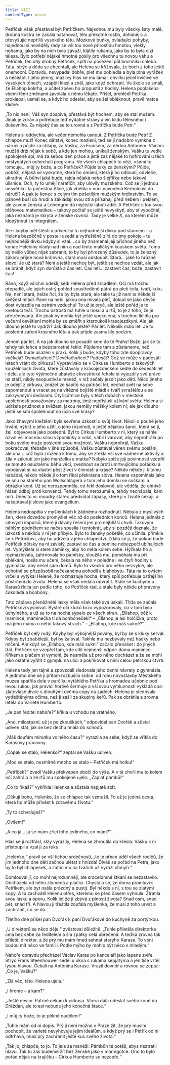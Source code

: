 ```yaml
---
title: VIII
contentType: prose
---
```


<section>

Petříček však přestával být Petříčkem. Najednou mu byly všecky šaty malé, drobná kostra se začala natahovat, tělo překotně rostlo, dohánějíc a převyšujíc nepříliš vysokého tátu. Mozkové buňky, ovládající pohyby, najednou si nevěděly rady se vší tou nově přirostlou hmotou, vlekly nohama, jako by na nich bylo závaží, klátily rukama, jako by to byla cizí tělesa. Bylo potřebí nějaké hmotné posily pro všechnu tu novou váhu a Petříček, ten útlý drobný Petříček, spltl na posezení půl bochníku chleba. Táta, strýc a děda se chechtali, ale Helena se křižovala, že hoch z toho ještě onemocní. Opravdu, nevypadal dobře, pleť mu pobledla a byla plna vyrážek a nečistot. I jeho jemný, mazlivý hlas se mu lámal, chvilku ječel kvičivě ve vysokých tónech, vzápětí klesl a zněl, jako když ochraptí. Ve škole se smáli, že Ellahop kokrhá, a učitel zpěvu ho propustil z hodiny. Helena poplašena všemi těmi změnami zavolala k němu lékaře. Přišel, prohlédl Petříka, proklepal, usmál se, a když ho odeslal, aby se šel obléknout, pravil matce klidně:

„To nic není, Váš syn dospívá, přestává být hochem, aby se stal mužem. Jinak je zdráv a potřebuje teď vydatné stravy a víc klidu tělesného i duševního. Za nějaký čas se to urovná a z Petříčka bude Petr.“

Helena si oddychla, ale večer nemohla usnout. Z Petříčka bude Petr! Z chlapce muž! Konec dětství, konec mazlení, teď se jí nadobro vymkne z náručí a půjde za chlapy, za Vašku, za Fransem, za dědou Antonem. Všichni mužští drží nějak k sobě, a kde jen mohou, unikají ženským. Vašku tu vedle spokojeně spí, má za sebou den práce a jistě zas nějaké to hofírování u těch nestydatých ochechulí programu. Ve všech chlapech to vězí, všemi to lomcuje… můj ty bože, a co Petříček? Půjde taky za ženskými? Půjde, poběží, nějaká se vyskytne, která ho omámí, která jí ho odloudí, odvleče, ukradne. A bůhví jaká bude, rajda nějaká nebo šlejfířka nebo taková úlisnice. Och, ty to umějí narafičit, aby ulovily mužského. Což se jí jednou nesvěřila i ta počestná Alice, jak vběhla v noci navoněná Kerholcovi do náručí? A pak je konec s celým tím pošetilým mužským hrdinstvím. To se pánové buší do hrudi a zakládají svou ctí a přísahají před nebem i peklem, ale zavoní ženská a Lohengrin dá nejčistší labuti adié. A Petříček s tou svou bláhovou matematikou – takový počtář se ještě nevyskytl, aby si vypočítal, jaká neznámá je skryta v ženské rovnici. Tady je velké _X_, na kterém může klopýtnout i s integrálem.

Ale i kdyby měl štěstí a přivedl si tu nejhodnější dívku pod sluncem – a Helena bezděčně v posteli usedá a vytřeštěně zírá do tmy pokoje – tu nejhodnější dívku kdyby si vzal… co by znamenal její příchod jiného než konec Heleniny vlády nad ním a nad tímto maličkým kouskem světa. Tomu by nešlo vůbec nijak zabránit, to by byl přirozený důsledek, to je železný zákon: přijde nová královna, stará musí odstoupit. Stará… jaké to hrůzné slovo! Je už stará? Není a ještě nechce být, ještě se nechce vzdát, ale jak se bránit, když syn dorůstá a čas letí. Čas letí… zastavit čas, bože, zastavit čas!

Ráno, když všichni odešli, sedí Helena před zrcadlem. Oči má trochu přepadlé, ale jejich ostrý pohled soustředěně pátrá po pleti čela, tváří, krku. Ne, není stará, nelze říci, že by byla stará, ale také tu již není ta někdejší svěžest mládí. Pane na nebi, jakou ona mívala pleť, dokud se jako děvče dost vyjezdila na ostrém vzduchu! To už je pryč, ale ještě pořád je to kvetoucí tvář. Trochu ostrosti má tuhle u nosu a u rtů, to je z toho, že je přetrénovaná. Ale jinak by mohla být ještě spokojena, s trochou líčidla pro večerní osvětlení mohla by se změřit s kteroukoli krasojezdkyní. Ale jak dlouho ještě to vydrží? Jak dlouho ještě? Pár let. Několik málo let. Je to poslední záření krásného léta a pak přijde zasmušilý podzim.

Jenom pár let. A na jak dlouho se posadili sem do té Prahy! Bože, jak se to tehdy tak lehce a bezstarostně řeklo: Půjdeme tam a zůstaneme, než Petříček bude usazen v praxi. Kolik jí bude, kdyby toho zde doopravdy vyčkala? Osmačtyřicet? Devětačtyřicet? Padesát? Což se může v padesáti letech vrátit do cirkusu? Vyprávívalo se v Cirkuse Humberto o takových kouzelnicích života, které zůstávaly v krasojezdeckém sedle do šedesáti let i déle, ale tyto výjimečné abatyše ekvestrické řehole si vyjezdily své právo na stáří, nikdy neopustivše manéž, v níž začaly jezdit jako děti. Něco jiného je odejít z cirkusu, zmizet ze šapitó na patnáct let, nechat svět na sebe zapomenout a vracet se na vítězné bojiště mládí s tváří svraštělou a se zakrývanými šedinami. Čtyřicátnice byly v těch dobách v městské společnosti považovány za matróny, jimž nepřísluší užívání světa. Helena si udržela pružnost a svěžest, jakou neměly měštky kolem ní; ale jak dlouho ještě se smí spolehnout na účin své krásy?

Jako žhavými kleštěmi byla sevřena úzkostí o svůj život. Nikoli o pouhé jeho trvání, nýbrž o jeho užití, o jeho rozvinutí, o ještě nějakou šanci, která se jí, žel, objevovala jako poslední. Byl to Cirkus Humberto v ní, který se náhle ozval vší mocnou silou vzpomínky a volal, vábil i varoval, aby neprohrála po boku svého muže poslední svou možnost. Vašku neprohrál, Vašku pokračoval, třebaže v jiné způsobě, Vašku zůstával věren svému poslání, ale ona… což byla zrozena k tomu, aby se zřekla vší své nádherné aktivity a žila v zákoutí jen jako manželka a matka? Nebylo spíše její povinností vzepřít se tomuto osudnému běhu věcí, zvednout se proti umrtvujícímu pořádku a vybojovat si na vlastní pěst život v činnosti a kráse? Někdo někde ji k tomu nabádal, někdo někde jí o tom říkal překrásná slova. Helena vzpomínala jako ve snu na starého pan Wollschlӓgera v tom jeho domku se soškami a obrázky koní. Už se nerozpomněla, co řekl doslovně, ale věděla, že ohnivě hlásal odboj proti konvenci. Tehdy tomu nerozuměla, tehdy nechápala, kam míří. Dnes to ví: moudrý stařec předvídal zápasy, které ji v životě čekají, a našeptával jí slovo jako evangelium.

Helena nedospěla v myšlenkách k žádnému rozhodnutí. Nebyla z myslivých žen, které dovedou promýšlet věc až do posledních konců. Helena jednala z citových impulsů, které jí dávaly řešení jen pro nejbližší chvíli. Takovým náhlým podnětem se načas spasila i tentokrát, aby si později doznala, že úzkosti a neklidu v ní jen přibylo. Bylo to žensky pošetilé, co učinila: přimkla se k Petříčkovi, aby ho udržela v jeho chlapectví. Zdálo se jí, že pokud bude Petříček dětsky na ní závislý, zastaví se čas a pomine nebezpečí ubíhajících let. Vymýšlela si steré záminky, aby ho měla kolem sebe. Hýčkala ho a rozmazlovala, zahrnovala ho pamlsky, sloužila mu, pomáhala mu při oblékání, nosila mu učení, čekala na něho v poledne i ve čtyři hodiny u gymnázia, aby nešel sám domů. Bylo to všecko pro něho nezvyklé, ale ochotně se přizpůsobil nečekanému pohodlí a blahobytu. Táta na to ovšem vrčel a vytýkal Heleně, že rozmazluje hocha, který spíš potřebuje ostřejšího přistrčení do života. Helena se však nedala odvrátit. Stále se kuchyně u Karasů řídila jen podle toho, co Petříček rád, a stále byly někde připraveny čokoláda a bonbóny.

Tato záplava přeněžnělé lásky měla však také svá úskalí. Třída se začala Petříčkovi vysmívat. Bystré oči kluků brzo vypozorovaly, co v tom bylo úchylného, a už se to na hocha sypalo ze všech stran. „Elllahop, běž k mamince, maminečka ti dá bonbóneček!“ – „Ellahop je asi holčička, proto má jeho máma o něho takový strach.“ – „Ellahop, kde máš sukně?“

Petříček byl celý rudý. Kdyby byl výbojnější povahy, byl by se s kluky serval. Kdyby byl zbabělejší, byl by žaloval. Takhle mu nezbývaly než hádky nebo mlčení. Ale když se „Ellahop, kde máš sukni“ začalo přenášet i do jiných tříd, Petříček se vzepřel tam, kde cítil nejmenší odpor: doma mamince. Křikem a pláčem si vymohl, že nesměla už pro něho docházet a že se mohl jako ostatní vyřítit z gymplu na ulici a pokřikovat s nimi celou petrskou čtvrtí.

Helena tedy jen tajně a zpovzdáli sledovala jeho denní návraty z gymnázia. A jednoho dne se jí přitom rozbušilo srdce: od rohu novostavby Městského muzea spatřila dole v parčíku vytáhlého Petříka s hromadou učebnic pod levou rukou, jak pravicí horlivě šermuje a vší svou výmluvností vykládá cosi zlatovlasé dívce s dlouhými dvěma copy na zádech. Helena je sledovala vytřeštěnýma očima, než jí zašli za skupiny keřů. Pak se obrátila a zrovna letěla do Varieté Humberto.

„Je pan ředitel nahoře?“ křikla u vchodu na vrátného.

„Ano, milostpaní, už je po zkouškách,“ odpovídal pan Dvořák a zůstal udiven stát, jak se bez dechu hnala do schodů.

„Máš doufám minutku volného času?“ vyrazila ze sebe, když se vřítila do Karasovy pracovny.

„Copak se stalo, Helenko?“ zeptal se Vašku udiven.

„Moc se stalo, nesmírně mnoho se stalo – Petříček má holku!“

„Petříček?“ zvedl Vašku překvapen obočí do výše. A v té chvíli mu to kolem očí zahrálo a ze rtů mu spokojeně ujelo: „Zaplať pámbů!“

„Co to říkáš?“ vykřikla Helenka a zůstala napjatě stát.

„Děkuji bohu, Helenko, že se chlapec tak vzmužil. To už je jediná cesta, která ho může přivést k zdravému životu.“

„Ty to schvaluješ?“

„Ovšem!“

„A co já… já se mám zříci toho jediného, co mám?“

Hlas se jí roztřásl, slzy vyrazily, Helena se zhroutila do křesla. Vašku k ní přistoupil a vzal ji za ruku.

„Helenko,“ pravil se vší tichou srdečností, „to je přece úděl všech rodičů, že jim jednoho dne děti začnou ulétat z hnízda! Díváš se pořád na Petra, jako by to byl chlapeček, a zatím mu na tvářích už vyráží chmýří.“

Domlouval jí, co mohl nejrozumněji, ale srdcelomné štkaní se nezastavilo. Odcházela od něho zlomená a plačící. Chystala se, že doma promluví s Petříkem, ale byt našla prázdný a pustý. Byl někde s ní, s tou se zlatými copy. A tu zachvátil Helenu otřes, kterému se před časem vyhnula. Ztratila svou lásku a oporu. Kolik let že jí zbývá z plnosti života? Snad osm, snad pět, snad tři. A hlavou jí třeštila zoufalá myšlenka, že musí z toho urvat a zachránit, co se dá.

Třetího dne přišel pan Dvořák k paní Dvořákové do kuchyně za portýrkou.

„U direktorů se něco děje,“ zvěstoval důležitě. „Tuhle přiletěla direktorka celá bez sebe za ředitelem a šla zpátky celá ubrečená. A teďka zrovna tak přiletěl direktor, a že prý mu mám hned sehnat starýho Karase. To voni budou mít něco ve familii. Podle mýho by mohlo být něco s mladým.“

Nahoře opravdu přecházel Václav Karas po kanceláři jako lapené zvíře. Strýc Frans Steenhouwer seděl u okna s rukama sepjatýma a jen tiše vrtěl lysou hlavou. Čekali na Antonína Karase. Vrazil dovnitř a rovnou se zeptal: „Co je, Vašku?“

„Zlá věc, táto. Helena ujela.“

„I hrome – a kam?“

„Ještě nevím. Patrně někam k cirkusu. Včera dala odeslat svého koně do Dráždan, ale to asi nebude jeho konečná štace.“

„I můj ty bože, to je pěkné nadělení!“

„Tuhle mám od ní dopis. Prý jí není možno v Praze žít, že prý musím pochopit, že varieté nevyhovuje jejím ideálům, a když prý se i Petřík od ní odtrhává, musí prý zachránit ještě kus svého života.“

„Tak jo, chlapče, to jo. To jela za manéží. Pámbůh té potěš, abys neztratil hlavu. Tak tu zas budeme žít bez ženské jako v maringotce. Ono to bylo pořád nějak na krajíčku – Cirkus Humberto se nezapře.“

</section>

[^1]: Vedoucí dělníků. _Pozn. red._

[^2]: Posměšné pojmenování zedníků. _Pozn. red._

[^3]: Křídlovka (z něm. Flügelhorn). _Pozn. red._

[^4]: Jezdecký. _Pozn. red._

[^5]: U muslimů označení jinověrce, též džaur. _Pozn. red._

[^6]: Oblek. _Pozn. red._

[^7]: Zastarale dýka. _Pozn. red._

[^8]: Tři souběžné řeky. _Pozn. red._

[^9]: Heraldická figura, konkrétně sukovitý kmen s odštěpky po oseknutých větvích. _Pozn. red._

[^10]: Vodní růže, leknínový dvojlist. _Pozn. red._

[^11]: „Přítelíčku! Jaká radost! Nebesa, takové překvapení!“ _Pozn. red._

[^12]: Chochol z dlouhých ptačích per. _Pozn. red._

[^13]: Starosta. _Pozn. red._

[^14]: Bože, to víte – jaká slast! _Pozn. red._

[^15]: Vskutku nezemřu (ve významu: něco tu po mne zbude). _Pozn. red._

[^16]: Chystat se, připravovat se, nebo také holedbat se, vychloubat se. _Pozn. red._
